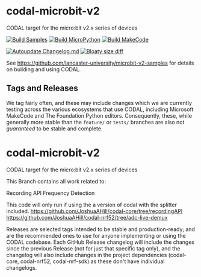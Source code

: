 # codal-microbit-v2
CODAL target for the micro:bit v2.x series of devices

[![Build Samples](https://github.com/lancaster-university/codal-microbit-v2/actions/workflows/build.yml/badge.svg)](https://github.com/lancaster-university/codal-microbit-v2/actions/workflows/build.yml) [![Build MicroPython](https://github.com/lancaster-university/codal-microbit-v2/actions/workflows/micropython.yml/badge.svg)](https://github.com/lancaster-university/codal-microbit-v2/actions/workflows/micropython.yml) [![Build MakeCode](https://github.com/lancaster-university/codal-microbit-v2/actions/workflows/makecode.yml/badge.svg)](https://github.com/lancaster-university/codal-microbit-v2/actions/workflows/makecode.yml)

[![Autoupdate Changelog.md](https://github.com/lancaster-university/codal-microbit-v2/actions/workflows/update-changelog.yml/badge.svg)](https://github.com/lancaster-university/codal-microbit-v2/actions/workflows/update-changelog.yml) [![Bloaty size diff](https://github.com/lancaster-university/codal-microbit-v2/actions/workflows/size-diff.yml/badge.svg)](https://github.com/lancaster-university/codal-microbit-v2/actions/workflows/size-diff.yml)

See https://github.com/lancaster-university/microbit-v2-samples for details on building and using CODAL.

## Tags and Releases
We tag fairly often, and these may include changes which we are currently testing across the various ecosystems that use CODAL, including Microsoft MakeCode and The Foundation Python editors.
Consequently, these, while generally more stable than the `feature/` or `tests/` branches are also not _guaranteed_ to be stable and complete.
# codal-microbit-v2
CODAL target for the micro:bit v2.x series of devices


This Branch contains all work related to:

Recording API
Frequency Detection

This code will only run if using the a version of codal with the splitter included.
https://github.com/JoshuaAHill/codal-core/tree/recordingAPI
https://github.com/JoshuaAHill/codal-nrf52/tree/adc-live-demux

Releases are selected tags intended to be stable and production-ready; and are the recommended ones to use for anyone implementing or using the CODAL codebase.
Each GitHub Release changelog will include the changes since the previous Release (not for just that specific tag only), and the changelog will also include changes in the project dependencies (codal-core, codal-nrf52, codal-nrf-sdk) as these don't have individual changelogs.
